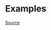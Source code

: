 


# Examples


[Source](http://www.rubydoc.info/gems/rubocop/RuboCop/Cop/Layout/ClosingParenthesisIndentation)